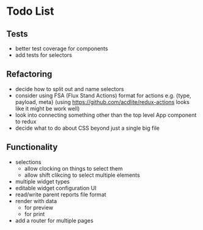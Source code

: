 # Todo List

## Tests ##

- better test coverage for components
- add tests for selectors


## Refactoring ##

- decide how to split out and name selectors
- consider using FSA (Flux Stand Actions) format for actions e.g. {type, payload, meta}
  (using https://github.com/acdlite/redux-actions looks like it might be work well)
- look into connecting something other than the top level App component to redux
- decide what to do about CSS beyond just a single big file


## Functionality ##

- selections
  - allow clocking on things to select them
  - allow shift clikcing to select multiple elements
- multiple widget types
- editable widget configuration UI
- read/write parent reports file format
- render with data
  - for preview
  - for print
- add a router for multiple pages
